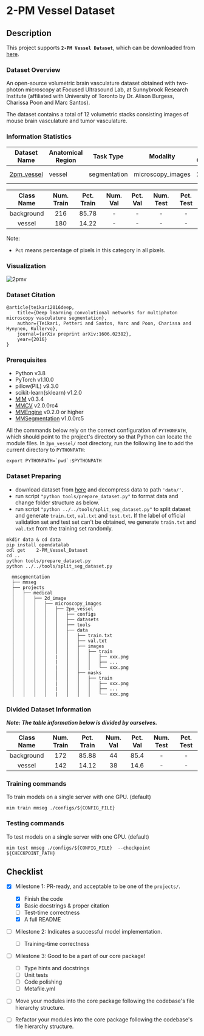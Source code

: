 # 2-PM Vessel Dataset

## Description

This project supports **`2-PM Vessel Dataset`**, which can be downloaded from [here](https://opendatalab.org.cn/2-PM_Vessel_Dataset).

### Dataset Overview

An open-source volumetric brain vasculature dataset obtained with two-photon microscopy at Focused Ultrasound Lab, at Sunnybrook Research Institute (affiliated with University of Toronto by Dr. Alison Burgess, Charissa Poon and Marc Santos).

The dataset contains a total of 12 volumetric stacks consisting images of mouse brain vasculature and tumor vasculature.

### Information Statistics

| Dataset Name                                                 | Anatomical Region | Task Type    | Modality          | Num. Classes | Train/Val/Test Images | Train/Val/Test Labeled | Release Date | License                                                       |
| ------------------------------------------------------------ | ----------------- | ------------ | ----------------- | ------------ | --------------------- | ---------------------- | ------------ | ------------------------------------------------------------- |
| [2pm_vessel](https://opendatalab.org.cn/2-PM_Vessel_Dataset) | vessel            | segmentation | microscopy_images | 2            | 216/-/-               | yes/-/-                | 2021         | [CC0 1.0](https://creativecommons.org/publicdomain/zero/1.0/) |

| Class Name | Num. Train | Pct. Train | Num. Val | Pct. Val | Num. Test | Pct. Test |
| :--------: | :--------: | :--------: | :------: | :------: | :-------: | :-------: |
| background |    216     |   85.78    |    -     |    -     |     -     |     -     |
|   vessel   |    180     |   14.22    |    -     |    -     |     -     |     -     |

Note:

- `Pct` means percentage of pixels in this category in all pixels.

### Visualization

![2pmv](https://raw.githubusercontent.com/uni-medical/medical-datasets-visualization/main/2d/semantic_seg/histopathology/2pm_vessel/2pm_vessel_dataset.png?raw=true)

### Dataset Citation

```
@article{teikari2016deep,
	title={Deep learning convolutional networks for multiphoton microscopy vasculature segmentation},
	author={Teikari, Petteri and Santos, Marc and Poon, Charissa and Hynynen, Kullervo},
	journal={arXiv preprint arXiv:1606.02382},
	year={2016}
}
```

### Prerequisites

- Python v3.8
- PyTorch v1.10.0
- pillow(PIL) v9.3.0
- scikit-learn(sklearn) v1.2.0
- [MIM](https://github.com/open-mmlab/mim) v0.3.4
- [MMCV](https://github.com/open-mmlab/mmcv) v2.0.0rc4
- [MMEngine](https://github.com/open-mmlab/mmengine) v0.2.0 or higher
- [MMSegmentation](https://github.com/open-mmlab/mmsegmentation) v1.0.0rc5

All the commands below rely on the correct configuration of `PYTHONPATH`, which should point to the project's directory so that Python can locate the module files. In `2pm_vessel/` root directory, run the following line to add the current directory to `PYTHONPATH`:

```shell
export PYTHONPATH=`pwd`:$PYTHONPATH
```

### Dataset Preparing

- download dataset from [here](https://opendatalab.org.cn/2-PM_Vessel_Dataset) and decompress data to path `'data/'`.
- run script `"python tools/prepare_dataset.py"` to format data and change folder structure as below.
- run script `"python ../../tools/split_seg_dataset.py"` to split dataset and generate `train.txt`, `val.txt` and `test.txt`. If the label of official validation set and test set can't be obtained, we generate `train.txt` and `val.txt` from the training set randomly.

```shell
mkdir data & cd data
pip install opendatalab
odl get    2-PM_Vessel_Dataset
cd ..
python tools/prepare_dataset.py
python ../../tools/split_seg_dataset.py
```

```none
  mmsegmentation
  ├── mmseg
  ├── projects
  │   ├── medical
  │   │   ├── 2d_image
  │   │   │   ├── microscopy_images
  │   │   │   │   ├── 2pm_vessel
  │   │   │   │   │   ├── configs
  │   │   │   │   │   ├── datasets
  │   │   │   │   │   ├── tools
  │   │   │   │   │   ├── data
  │   │   │   │   │   │   ├── train.txt
  │   │   │   │   │   │   ├── val.txt
  │   │   │   │   │   │   ├── images
  │   │   │   │   │   │   │   ├── train
  │   │   │   │   |   │   │   │   ├── xxx.png
  │   │   │   │   |   │   │   │   ├── ...
  │   │   │   │   |   │   │   │   └── xxx.png
  │   │   │   │   │   │   ├── masks
  │   │   │   │   │   │   │   ├── train
  │   │   │   │   |   │   │   │   ├── xxx.png
  │   │   │   │   |   │   │   │   ├── ...
  │   │   │   │   |   │   │   │   └── xxx.png

```

### Divided Dataset Information

***Note: The table information below is divided by ourselves.***

| Class Name | Num. Train | Pct. Train | Num. Val | Pct. Val | Num. Test | Pct. Test |
| :--------: | :--------: | :--------: | :------: | :------: | :-------: | :-------: |
| background |    172     |   85.88    |    44    |   85.4   |     -     |     -     |
|   vessel   |    142     |   14.12    |    38    |   14.6   |     -     |     -     |

### Training commands

To train models on a single server with one GPU. (default)

```shell
mim train mmseg ./configs/${CONFIG_FILE}
```

### Testing commands

To test models on a single server with one GPU. (default)

```shell
mim test mmseg ./configs/${CONFIG_FILE}  --checkpoint ${CHECKPOINT_PATH}
```

<!-- List the results as usually done in other model's README. [Example](https://github.com/open-mmlab/mmsegmentation/tree/dev-1.x/configs/fcn#results-and-models)

You should claim whether this is based on the pre-trained weights, which are converted from the official release; or it's a reproduced result obtained from retraining the model in this project. -->

## Checklist

- [x] Milestone 1: PR-ready, and acceptable to be one of the `projects/`.

  - [x] Finish the code
  - [x] Basic docstrings & proper citation
  - [ ] Test-time correctness
  - [x] A full README

- [ ] Milestone 2: Indicates a successful model implementation.

  - [ ] Training-time correctness

- [ ] Milestone 3: Good to be a part of our core package!

  - [ ] Type hints and docstrings
  - [ ] Unit tests
  - [ ] Code polishing
  - [ ] Metafile.yml

- [ ] Move your modules into the core package following the codebase's file hierarchy structure.

- [ ] Refactor your modules into the core package following the codebase's file hierarchy structure.
